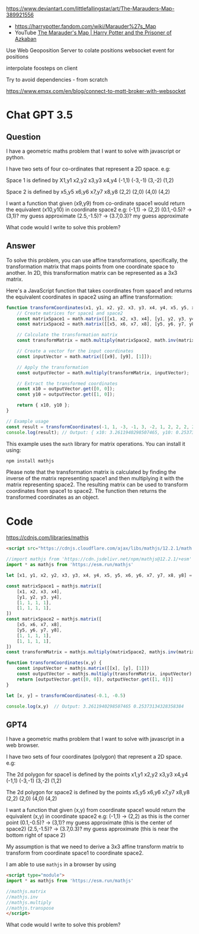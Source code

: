 
https://www.deviantart.com/littlefallingstar/art/The-Marauders-Map-389921556

* https://harrypotter.fandom.com/wiki/Marauder%27s_Map
* YouTube [The Marauder's Map | Harry Potter and the Prisoner of Azkaban](https://youtu.be/ZSf_o02Yv60?si=F9vLcVEG_Ny404ut&t=44)

Use Web Geoposition
Server to colate positions
websocket event for positions

interpolate foosteps on client


Try to avoid dependencies - from scratch

https://www.emqx.com/en/blog/connect-to-mqtt-broker-with-websocket


Chat GPT 3.5
============

Question
--------

I have a geometric maths problem that I want to solve with javascript or python.

I have two sets of four co-ordinates that represent a 2D space. e.g:

Space 1 is defined by
X1,y1 x2,y2 x3,y3 x4,y4
(-1,1) (-3,-1) (3,-2) (1,2)

Space 2 is defined by
x5,y5 x6,y6 x7,y7 x8,y8
(2,2) (2,0) (4,0) (4,2)

I want a function that given (x9,y9) from co-ordinate space1 would return the equivalent (x10,y10) in coordinate space2 
e.g:
(-1,1) -> (2,2)
(0.1,-0.5)? -> (3,1)? my guess approximate
(2.5,-1.5)? -> (3.7,0.3)? my guess approximate

What code would I write to solve this problem?


Answer
------

To solve this problem, you can use affine transformations, specifically, the transformation matrix that maps points from one coordinate space to another. In 2D, this transformation matrix can be represented as a 3x3 matrix.

Here's a JavaScript function that takes coordinates from space1 and returns the equivalent coordinates in space2 using an affine transformation:

```javascript
function transformCoordinates(x1, y1, x2, y2, x3, y3, x4, y4, x5, y5, x6, y6, x7, y7, x8, y8, x9, y9) {
    // Create matrices for space1 and space2
    const matrixSpace1 = math.matrix([[x1, x2, x3, x4], [y1, y2, y3, y4], [1, 1, 1, 1]]);
    const matrixSpace2 = math.matrix([[x5, x6, x7, x8], [y5, y6, y7, y8], [1, 1, 1, 1]]);

    // Calculate the transformation matrix
    const transformMatrix = math.multiply(matrixSpace2, math.inv(matrixSpace1));

    // Create a vector for the input coordinates
    const inputVector = math.matrix([[x9], [y9], [1]]);

    // Apply the transformation
    const outputVector = math.multiply(transformMatrix, inputVector);

    // Extract the transformed coordinates
    const x10 = outputVector.get([0, 0]);
    const y10 = outputVector.get([1, 0]);

    return { x10, y10 };
}

// Example usage
const result = transformCoordinates(-1, 1, -3, -1, 3, -2, 1, 2, 2, 2, 2, 0, 4, 0, 4, 2, -0.1, -0.5);
console.log(result); // Output: { x10: 3.2611940298507465, y10: 0.25373134328358384 }
```

This example uses the `math` library for matrix operations. You can install it using:

```bash
npm install mathjs
```

Please note that the transformation matrix is calculated by finding the inverse of the matrix representing space1 and then multiplying it with the matrix representing space2. The resulting matrix can be used to transform coordinates from space1 to space2. The function then returns the transformed coordinates as an object.


Code
====

https://cdnjs.com/libraries/mathjs

```html
<script src="https://cdnjs.cloudflare.com/ajax/libs/mathjs/12.2.1/math.min.js" integrity="sha512-hNhZseI4UffZ3L9lqew2Jqi11l/m7ZSf1snwdIjC9vqi4DCzMf4pip+rlMMD+5LQbzCA15ebOEOGLnMu0vd+eg==" crossorigin="anonymous" referrerpolicy="no-referrer"></script>
```

```javascript
//import mathjs from 'https://cdn.jsdelivr.net/npm/mathjs@12.2.1/+esm'  // https://www.jsdelivr.com/package/npm/mathjs
import * as mathjs from 'https://esm.run/mathjs'

let [x1, y1, x2, y2, x3, y3, x4, y4, x5, y5, x6, y6, x7, y7, x8, y8] = [-1, 1, -3, -1, 3, -2, 1, 2, 2, 2, 2, 0, 4, 0, 4, 2]

const matrixSpace1 = mathjs.matrix([
    [x1, x2, x3, x4],
    [y1, y2, y3, y4],
    [1, 1, 1, 1],
    [1, 1, 1, 1],
])
const matrixSpace2 = mathjs.matrix([
    [x5, x6, x7, x8],
    [y5, y6, y7, y8],
    [1, 1, 1, 1],
    [1, 1, 1, 1],
])
const transformMatrix = mathjs.multiply(matrixSpace2, mathjs.inv(matrixSpace1))

function transformCoordinates(x,y) {
    const inputVector = mathjs.matrix([[x], [y], [1]])
    const outputVector = mathjs.multiply(transformMatrix, inputVector)
    return [outputVector.get([0, 0]), outputVector.get([1, 0])]
}

let [x, y] = transformCoordinates(-0.1, -0.5)

console.log(x,y)  // Output: 3.2611940298507465 0.25373134328358384
```


GPT4
----

I have a geometric maths problem that I want to solve with javascript in a web browser.

I have two sets of four coordinates (polygon) that represent a 2D space. e.g:

The 2d polygon for space1 is defined by the points
x1,y1 x2,y2 x3,y3 x4,y4
(-1,1) (-3,-1) (3,-2) (1,2)

The 2d polygon for space2 is defined by the points
x5,y5 x6,y6 x7,y7 x8,y8
(2,2) (2,0) (4,0) (4,2)

I want a function that given (x,y) from coordinate space1 would return the equivalent (x,y) in coordinate space2
e.g:
(-1,1) -> (2,2) as this is the corner point
(0.1,-0.5)? -> (3,1)? my guess approximate (this is the center of space2)
(2.5,-1.5)? -> (3.7,0.3)? my guess approximate (this is near the bottom right of space 2)

My assumption is that we need to derive a 3x3 affine transform matrix to transform from coordinate space1 to coordinate space2.

I am able to use `mathjs` in a browser by using
```html
<script type="module">
import * as mathjs from 'https://esm.run/mathjs'

//mathjs.matrix
//mathjs.inv
//mathjs.multiply
//mathjs.transpose
</script>
```

What code would I write to solve this problem?
